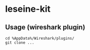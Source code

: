 leseine-kit
================

Usage (wireshark plugin)
------------------------------

```
cd %AppData%/Wireshark/plugins/
git clone ...
```
